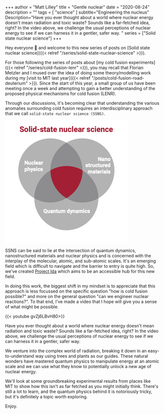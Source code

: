 +++
author = "Matt Lilley"
title = "Gentle nuclear"
date = "2020-08-24"
description = ""
tags = [
    "science"
]
subtitle="Engineering the nucleus"
Description="Have you ever thought about a world where nuclear energy doesn't mean radiation and toxic waste? Sounds like a far-fetched idea, right? In the video above, we challenge the usual perceptions of nuclear energy to see if we can harness it in a gentler, safer way. "
series = ["Solid state nuclear science"]
+++

Hey everyone 👋 and welcome to this new series of posts on [Solid state nuclear science]({{< relref "/series/solid-state-nuclear-science" >}}).

For those following the series of posts about [my cold fusion experiments]({{< relref "/series/cold-fusion-lenr" >}}), you may recall that Florian Metzler and I mused over the idea of doing some theory/modelling work during my [visit to MIT last year]({{< relref "/posts/cold-fusion-road-deuterium" >}}). Since the start of this year, a small group of us have been meeting once a week and attempting to gain a better understanding of the proposed physical mechanisms for cold fusion (LENR). 

Through our discussions, it's becoming clear that understanding the various anomalies surrounding cold fusion requires an interdisciplinary approach that we call `solid-state nuclear science (SSNS)`.

![Solid state nuclear science venn diagram](ida-venn.png)

SSNS can be said to lie at the intersection of quantum dynamics, nanostructured materials and nuclear physics and is concerned with the interplay of the molecular, atomic, and sub-atomic scales. It's an emerging field which is difficult to navigate and the barrier to entry is quite high. So, we've created [Project Ida](https://project-ida.org/) which aims to be an accessible hub for this new field.

In doing this work, the biggest shift in my mindset is to appreciate that this approach is less focussed on the specific question "how is cold fusion possible?" and more on the general question "can we engineer nuclear reactions?". To that end, I've made a video that I hope will give you a sense of what might be possible.

{{< youtube gvZj6LBvH80>}}


Have you ever thought about a world where nuclear energy doesn't mean radiation and toxic waste? Sounds like a far-fetched idea, right? In the video above, we challenge the usual perceptions of nuclear energy to see if we can harness it in a gentler, safer way. 

We venture into the complex world of radiation, breaking it down in an easy-to-understand way using trees and plants as our guides. These natural wonders have mastered quantum physics to manipulate energy at an atomic scale and we can use what they know to potentially unlock a new age of nuclear energy.

We'll look at some groundbreaking experimental results from places like MIT to show how this isn't as far fetched as you might initially think. There's still a lot to learn, and the quantum physics behind it is notoriously tricky, but it's definitely a topic worth exploring.

Enjoy.